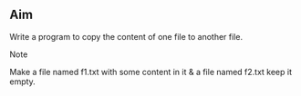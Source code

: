<h2>Aim</h2>
<p>Write a program to copy the content of one file to another file. </p>

> [!NOTE]  
> Make a file named f1.txt with some content in it & a file named f2.txt keep it empty.
